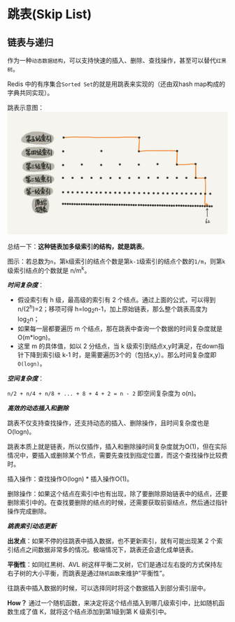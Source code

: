 # 跳表(Skip List)

## 链表与递归

作为一种`动态数据结构`，可以支持快速的插入、删除、查找操作，甚至可以替代`红黑树`。

Redis 中的有序集合`Sorted Set`的就是用跳表来实现的（还由双hash map构成的字典共同实现）。

跳表示意图：
![跳表示意图](../../.imgs/skip_list.jpg)

总结一下：**这种链表加多级索引的结构，就是跳表**。

图示：若总数为`n`，第`k`级索引的结点个数是第`k-1`级索引的结点个数的`1/m`，则第`k`级索引结点的个数就是 n/m<sup>k</sup>。

***时间复杂度***：

- 假设索引有 h 级，最高级的索引有 2 个结点。通过上面的公式，可以得到 n/(2<sup>h</sup>)=2；移项可得 h=log<sub>2</sub>n-1，加上原始链表，那么整个跳表高度为log<sub>2</sub>n；
- 如果每一层都要遍历 m 个结点，那在跳表中查询一个数据的时间复杂度就是 O(m*logn)。
- 这里 m 的具体值，如以 2 分结点，当 k 级索引到结点x,y时满足，在down指针下降到索引级 k-1 时，是需要遍历3个的（包括x,y）。那么时间复杂度即`O(logn)`。

***空间复杂度***：

`n/2 + n/4 + n/8 + ... + 8 + 4 + 2 = n - 2` 即空间复杂度为 o(n)。

***高效的动态插入和删除***

跳表不仅支持查找操作，还支持动态的插入、删除操作，且时间复杂度也是 O(logn)。

跳表本质上就是链表，所以仅插作，插入和删除操时间复杂度就为O(1)，但在实际情况中，要插入或删除某个节点，需要先查找到指定位置，而这个查找操作比较费时。

插入操作：查找操作O(logn) * 插入操作O(1)。

删除操作：如果这个结点在索引中也有出现，除了要删除原始链表中的结点，还要删除索引中的。在查找要删除的结点的时候，还需要获取前驱结点，然后通过指针操作完成删除。

***跳表索引动态更新***

**出发点**：如果不停的往跳表中插入数据，也不更新索引，就有可能出现某 2 个索引结点之间数据非常多的情况。极端情况下，跳表还会退化成单链表。

**平衡性**：如同红黑树、AVL 树这样平衡二叉树，它们是通过左右旋的方式保持左右子树的大小平衡，而跳表是通过`随机函数`来维护“平衡性”。

往跳表中插入数据的时候，可以选择同时将这个数据插入到部分索引层中。

**How？** 通过一个随机函数，来决定将这个结点插入到哪几级索引中，比如随机函数生成了值 K，就将这个结点添加到第1级到第 K 级索引中。

